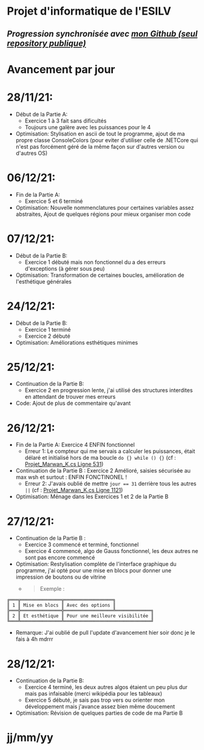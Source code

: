 # **Projet d'informatique de l'ESILV** 
## *Progression synchronisée avec [mon Github (seul repository publique)](https://github.com/marwank270/projet_csharp/)*


# Avancement par jour
# 28/11/21:
  - Début de la Partie A:
    - Exercice 1 à 3 fait sans dificultés
    - Toujours une galère avec les puissances pour le 4
  - Optimisation: Stylisation en ascii de tout le programme, ajout de ma propre classe ConsoleColors (pour eviter d'utiliser celle de .NETCore qui n'est pas forcément géré de la même façon sur d'autres version ou d'autres OS)

# 06/12/21:
  - Fin de la Partie A:
    - Exercice 5 et 6 terminé
  - Optimisation: Nouvelle nommenclatures pour certaines variables assez abstraites, Ajout de quelques régions pour mieux organiser mon code

# 07/12/21:
  - Début de la Partie B:
    - Exercice 1 débuté mais non fonctionnel du a des erreurs d'exceptions (à gérer sous peu)
  - Optimisation: Transformation de certaines boucles, amélioration de l'esthétique générales

# 24/12/21:
  - Début de la Partie B: 
    - Exercice 1 terminé
    - Exercice 2 débuté
  - Optimisation: Améliorations esthétiques minimes

# 25/12/21:
  - Continuation de la Partie B: 
    - Exercice 2 en progression lente, j'ai utilisé des structures interdites en attendant de trouver mes erreurs
  - Code: Ajout de plus de commentaire qu'avant

# 26/12/21:
  - Fin de la Partie A: Exercice 4 ENFIN fonctionnel
    - Erreur 1: Le compteur qui me servais a calculer les puissances, était délaré et initialisé hors de ma boucle `do {} while () {}`
  	  (cf : [Projet_Marwan_K.cs Ligne 531](https://github.com/marwank270/projet_csharp/blob/0657f5b9d103cdca473e9c0b1dd5bdfb9507cef1/Projet_Marwan_K.cs#L531))
  - Continuation de la Partie B : Exercice 2 Amélioré, saisies sécurisée au max wsh et surtout : ENFIN FONCTINONEL !
  	- Erreur 2: J'avais oublié de mettre `jour == 31` derrière tous les autres `||`
  	  (cf : [Projet_Marwan_K.cs Ligne 1121](https://github.com/marwank270/projet_csharp/blob/0657f5b9d103cdca473e9c0b1dd5bdfb9507cef1/Projet_Marwan_K.cs#L1121))
  - Optimisation: Ménage dans les Exercices 1 et 2 de la Partie B

# 27/12/21:
  - Continuation de la Partie B : 
    - Exercice 3 commencé et terminé, fonctionnel
    - Exercice 4 commencé, algo de Gauss fonctionnel, les deux autres ne sont pas encore commencé
  - Optimisation: Restylisation complète de l'interface graphique du programme, j'ai opté pour une mise en blocs pour donner une impression de boutons ou de vitrine
    - > Exemple :
  ```
  ╔═══╦═══════════════╦══════════════════╗
  ║ 1 ║ Mise en blocs ║ Avec des options ║
  ╠═══╬═══════════════╬══════════════════╩═════════════╗
  ║ 2 ║ Et esthétique ║ Pour une meilleure visibilitée ║
  ╚═══╩═══════════════╩════════════════════════════════╝
  ```
  - Remarque: J'ai oublié de pull l'update d'avancement hier soir donc je le fais à 4h mdrrr

# 28/12/21:
  - Continuation de la Partie B:
    - Exercice 4 terminé, les deux autres algos étaient un peu plus dur mais pas infaisable (merci wikipédia pour les tableaux)
    - Exercice 5 débuté, je sais pas trop vers ou orienter mon développement mais j'avance assez bien même doucement
  - Optimisation: Révision de quelques parties de code de ma Partie B
# jj/mm/yy
  
